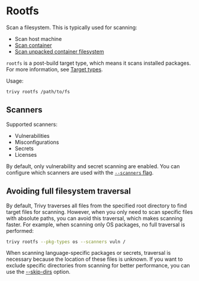 # Rootfs

Scan a filesystem. This is typically used for scanning:

- Scan host machine
- [Scan container](../advanced/container/embed-in-dockerfile.md)
- [Scan unpacked container filesystem](../advanced/container/unpacked-filesystem.md)

`rootfs` is a post-build target type, which means it scans installed packages. For more information, see [Target types](../coverage/language/index.md#target-types).

Usage:

```shell
trivy rootfs /path/to/fs
```

## Scanners

Supported scanners:

- Vulnerabilities
- Misconfigurations
- Secrets
- Licenses

By default, only vulnerability and secret scanning are enabled. You can configure which scanners are used with the [`--scanners` flag](../configuration/others/#enabledisable-scanners).

## Avoiding full filesystem traversal

By default, Trivy traverses all files from the specified root directory to find target files for scanning.
However, when you only need to scan specific files with absolute paths, you can avoid this traversal, which makes scanning faster.
For example, when scanning only OS packages, no full traversal is performed:

```bash
trivy rootfs --pkg-types os --scanners vuln /
```

When scanning language-specific packages or secrets, traversal is necessary because the location of these files is unknown.
If you want to exclude specific directories from scanning for better performance, you can use the [--skip-dirs](../configuration/skipping.md) option.
